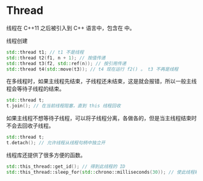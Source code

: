 # Thread

线程在 C++11 之后被引入到 C++ 语言中，包含在 中。

线程创建

```cpp
std::thread t1; // t1 不是线程
std::thread t2(f1, n + 1); // 按值传递
std::thread t3(f2, std::ref(n)); // 按引用传递
std::thread t4(std::move(t3)); // t4 现在运行 f2() 。 t3 不再是线程
```

在多线程时，如果主线程先结束，子线程还未结束，这是就会报错，所以一般主线程会等待子线程的结束。

```cpp
std::thread t;
t.join(); // 在当前线程阻塞，直到 this 线程回收
```

如果主线程不想等待子线程，可以将子线程分离，各做各的，但是当主线程结束时不会去回收子线程。

```cpp
std::thread t;
t.detach(); // 允许线程从线程句柄中独立开
```

线程库还提供了很多方便的函数。

```cpp
std::this_thread::get_id(); // 得到此线程的 ID
std::this_thread::sleep_for(std::chrono::milliseconds(30)); // 使此线程睡眠
```
